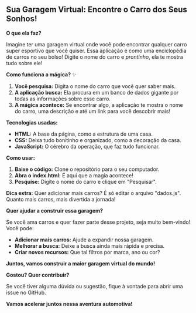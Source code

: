 ## **Sua Garagem Virtual: Encontre o Carro dos Seus Sonhos!**

**O que ela faz?**

Imagine ter uma garagem virtual onde você pode encontrar qualquer carro super esportivo que você quiser. Essa aplicação é como uma enciclopédia de carros no seu bolso! Digite o nome do carro e *prontinho*, ela te mostra tudo sobre ele!

**Como funciona a mágica?** ✨

1. **Você pesquisa:** Digita o nome do carro que você quer saber mais.
2. **A aplicação busca:** Ela procura em um banco de dados gigante por todas as informações sobre esse carro.
3. **A mágica acontece:** Se encontrar algo, a aplicação te mostra o nome do carro, uma descrição e até um link para você descobrir mais!

**Tecnologias usadas:** ️

* **HTML:** A base da página, como a estrutura de uma casa.
* **CSS:** Deixa tudo bonitinho e organizado, como a decoração da casa.
* **JavaScript:** O cérebro da operação, que faz tudo funcionar.

**Como usar:** 

1. **Baixe o código:** Clone o repositório para o seu computador.
2. **Abra o index.html:** É aqui que a magia acontece!
3. **Pesquise:** Digite o nome do carro e clique em "Pesquisar".

**Dica extra:** Quer adicionar mais carros? É só editar o arquivo "dados.js". Quanto mais carros, mais divertida a jornada!

**Quer ajudar a construir essa garagem?** 

Se você ama carros e quer fazer parte desse projeto, seja muito bem-vindo! Você pode:

* **Adicionar mais carros:** Ajude a expandir nossa garagem.
* **Melhorar a busca:** Deixe a busca ainda mais rápida e precisa.
* **Criar novos recursos:** Que tal filtros por marca, ano ou cor?

**Juntos, vamos construir a maior garagem virtual do mundo!**

**Gostou? Quer contribuir?** 

Se você tiver alguma dúvida ou sugestão, fique à vontade para abrir uma issue no GitHub.

**Vamos acelerar juntos nessa aventura automotiva!** 
